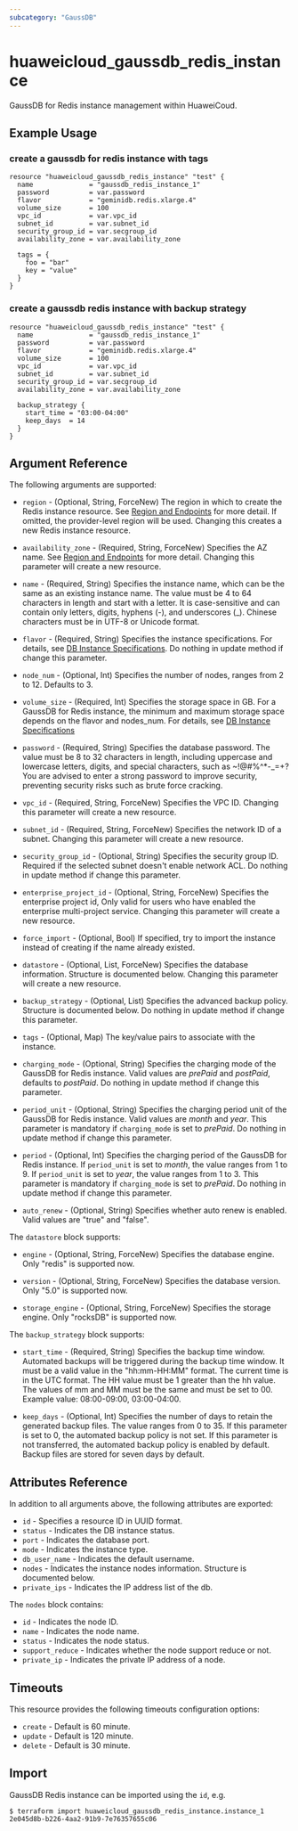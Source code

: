 ```yaml
---
subcategory: "GaussDB"
---
```


# huaweicloud_gaussdb_redis_instance

GaussDB for Redis instance management within HuaweiCoud.

## Example Usage

### create a gaussdb for redis instance with tags

```hcl
resource "huaweicloud_gaussdb_redis_instance" "test" {
  name              = "gaussdb_redis_instance_1"
  password          = var.password
  flavor            = "geminidb.redis.xlarge.4"
  volume_size       = 100
  vpc_id            = var.vpc_id
  subnet_id         = var.subnet_id
  security_group_id = var.secgroup_id
  availability_zone = var.availability_zone

  tags = {
    foo = "bar"
    key = "value"
  }
}
```

### create a gaussdb redis instance with backup strategy

```hcl
resource "huaweicloud_gaussdb_redis_instance" "test" {
  name              = "gaussdb_redis_instance_1"
  password          = var.password
  flavor            = "geminidb.redis.xlarge.4"
  volume_size       = 100
  vpc_id            = var.vpc_id
  subnet_id         = var.subnet_id
  security_group_id = var.secgroup_id
  availability_zone = var.availability_zone

  backup_strategy {
    start_time = "03:00-04:00"
    keep_days  = 14
  }
}
```

## Argument Reference

The following arguments are supported:

* `region` - (Optional, String, ForceNew) The region in which to create the Redis instance resource.
  See [Region and Endpoints](https://developer.huaweicloud.com/intl/en-us/endpoint?GaussDB%20NoSQL) for more detail.
  If omitted, the provider-level region will be used. Changing this creates a new Redis instance resource.

* `availability_zone` - (Required, String, ForceNew) Specifies the AZ name.
  See [Region and Endpoints](https://developer.huaweicloud.com/intl/en-us/endpoint?GaussDB%20NoSQL) for more detail.
  Changing this parameter will create a new resource.

* `name` - (Required, String) Specifies the instance name, which can be the same
  as an existing instance name. The value must be 4 to 64 characters in
  length and start with a letter. It is case-sensitive and can contain
  only letters, digits, hyphens (-), and underscores (_).
  Chinese characters must be in UTF-8 or Unicode format.

* `flavor` - (Required, String) Specifies the instance specifications. For details, 
  see [DB Instance Specifications](https://support.huaweicloud.com/intl/en-us/redisug-nosql/nosql_05_0059.html).
  Do nothing in update method if change this parameter.

* `node_num` - (Optional, Int) Specifies the number of nodes, ranges from 2 to 12. Defaults to 3.

* `volume_size` - (Required, Int) Specifies the storage space in GB.
  For a GaussDB for Redis instance, the minimum and maximum storage space depends on the flavor and nodes_num.
  For details, see [DB Instance Specifications](https://support.huaweicloud.com/intl/en-us/redisug-nosql/nosql_05_0059.html)

* `password` - (Required, String) Specifies the database password. The value must be 8 to 32 characters
  in length, including uppercase and lowercase letters, digits, and special characters,
  such as ~!@#%^*-_=+? You are advised to enter a strong password to improve security, preventing security risks
  such as brute force cracking.

* `vpc_id` -  (Required, String, ForceNew) Specifies the VPC ID.
  Changing this parameter will create a new resource.

* `subnet_id` - (Required, String, ForceNew) Specifies the network ID of a subnet.
  Changing this parameter will create a new resource.

* `security_group_id` - (Optional, String) Specifies the security group ID. 
  Required if the selected subnet doesn't enable network ACL.
  Do nothing in update method if change this parameter.

* `enterprise_project_id` - (Optional, String, ForceNew) Specifies the enterprise project id, Only valid for users who
  have enabled the enterprise multi-project service.
  Changing this parameter will create a new resource.

* `force_import` - (Optional, Bool) If specified, try to import the instance instead of creating if the name already existed.

* `datastore` - (Optional, List, ForceNew) Specifies the database information. Structure is documented below.
  Changing this parameter will create a new resource.

* `backup_strategy` - (Optional, List) Specifies the advanced backup policy. Structure is documented below.
  Do nothing in update method if change this parameter.

* `tags` - (Optional, Map) The key/value pairs to associate with the instance.

* `charging_mode` - (Optional, String) Specifies the charging mode of the GaussDB for Redis instance.
  Valid values are *prePaid* and *postPaid*, defaults to *postPaid*.
  Do nothing in update method if change this parameter.

* `period_unit` - (Optional, String) Specifies the charging period unit of the GaussDB for Redis instance.
  Valid values are *month* and *year*. This parameter is mandatory if `charging_mode` is set to *prePaid*.
  Do nothing in update method if change this parameter.

* `period` - (Optional, Int) Specifies the charging period of the GaussDB for Redis instance.
  If `period_unit` is set to *month*, the value ranges from 1 to 9.
  If `period_unit` is set to *year*, the value ranges from 1 to 3.
  This parameter is mandatory if `charging_mode` is set to *prePaid*.
  Do nothing in update method if change this parameter.

* `auto_renew` - (Optional, String) Specifies whether auto renew is enabled.
  Valid values are "true" and "false".

The `datastore` block supports:

* `engine` - (Optional, String, ForceNew) Specifies the database engine. Only "redis" is supported now.

* `version` - (Optional, String, ForceNew) Specifies the database version. Only "5.0" is supported now.

* `storage_engine` - (Optional, String, ForceNew) Specifies the storage engine. Only "rocksDB" is supported now.


The `backup_strategy` block supports:

* `start_time` - (Required, String) Specifies the backup time window. Automated backups
  will be triggered during the backup time window. It must be a valid value in
  the "hh:mm-HH:MM" format. The current time is in the UTC format.
  The HH value must be 1 greater than the hh value. The values of mm and MM
  must be the same and must be set to 00. Example value: 08:00-09:00, 03:00-04:00.

* `keep_days` - (Optional, Int) Specifies the number of days to retain the generated
   backup files. The value ranges from 0 to 35.
   If this parameter is set to 0, the automated backup policy is not set.
   If this parameter is not transferred, the automated backup policy is enabled by default.
   Backup files are stored for seven days by default.

## Attributes Reference

In addition to all arguments above, the following attributes are exported:

* `id` - Specifies a resource ID in UUID format.
* `status` - Indicates the DB instance status.
* `port` - Indicates the database port.
* `mode` - Indicates the instance type.
* `db_user_name` - Indicates the default username.
* `nodes` - Indicates the instance nodes information. Structure is documented below.
* `private_ips` - Indicates the IP address list of the db.

The `nodes` block contains:

* `id` - Indicates the node ID.
* `name` - Indicates the node name.
* `status` - Indicates the node status.
* `support_reduce` - Indicates whether the node support reduce or not.
* `private_ip` - Indicates the private IP address of a node.

## Timeouts
This resource provides the following timeouts configuration options:
* `create` - Default is 60 minute.
* `update` - Default is 120 minute.
* `delete` - Default is 30 minute.

## Import

GaussDB Redis instance can be imported using the `id`, e.g.

```
$ terraform import huaweicloud_gaussdb_redis_instance.instance_1 2e045d8b-b226-4aa2-91b9-7e76357655c06
```
